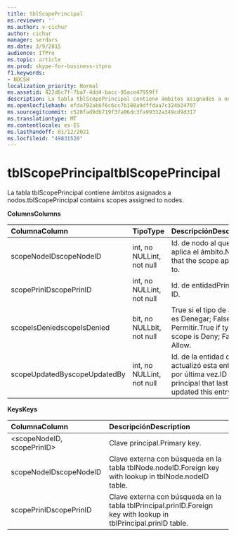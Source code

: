 ```yaml
---
title: tblScopePrincipal
ms.reviewer: ''
ms.author: v-cichur
author: cichur
manager: serdars
ms.date: 3/9/2015
audience: ITPro
ms.topic: article
ms.prod: skype-for-business-itpro
f1.keywords:
- NOCSH
localization_priority: Normal
ms.assetid: 422d6c7f-7ba7-4dd4-bacc-95ace47959ff
description: La tabla tblScopePrincipal contiene ámbitos asignados a nodos.
ms.openlocfilehash: efda792ab6f6c6cc7b188a9dffdaa7c324b24797
ms.sourcegitcommit: c528fad9db719f3fa96dc3fa99332a349cd9d317
ms.translationtype: MT
ms.contentlocale: es-ES
ms.lasthandoff: 01/12/2021
ms.locfileid: "49831520"
---
```

# <a name="tblscopeprincipal"></a><span data-ttu-id="936e5-103">tblScopePrincipal</span><span class="sxs-lookup"><span data-stu-id="936e5-103">tblScopePrincipal</span></span>
 
<span data-ttu-id="936e5-104">La tabla tblScopePrincipal contiene ámbitos asignados a nodos.</span><span class="sxs-lookup"><span data-stu-id="936e5-104">tblScopePrincipal contains scopes assigned to nodes.</span></span>
  
<span data-ttu-id="936e5-105">**Columns**</span><span class="sxs-lookup"><span data-stu-id="936e5-105">**Columns**</span></span>

|<span data-ttu-id="936e5-106">**Columna**</span><span class="sxs-lookup"><span data-stu-id="936e5-106">**Column**</span></span>|<span data-ttu-id="936e5-107">**Tipo**</span><span class="sxs-lookup"><span data-stu-id="936e5-107">**Type**</span></span>|<span data-ttu-id="936e5-108">**Descripción**</span><span class="sxs-lookup"><span data-stu-id="936e5-108">**Description**</span></span>|
|:-----|:-----|:-----|
|<span data-ttu-id="936e5-109">scopeNodeID</span><span class="sxs-lookup"><span data-stu-id="936e5-109">scopeNodeID</span></span>  <br/> |<span data-ttu-id="936e5-110">int, no NULL</span><span class="sxs-lookup"><span data-stu-id="936e5-110">int, not null</span></span>  <br/> |<span data-ttu-id="936e5-111">Id. de nodo al que se aplica el ámbito.</span><span class="sxs-lookup"><span data-stu-id="936e5-111">Node ID that the scope applies to.</span></span>  <br/> |
|<span data-ttu-id="936e5-112">scopePrinID</span><span class="sxs-lookup"><span data-stu-id="936e5-112">scopePrinID</span></span>  <br/> |<span data-ttu-id="936e5-113">int, no NULL</span><span class="sxs-lookup"><span data-stu-id="936e5-113">int, not null</span></span>  <br/> |<span data-ttu-id="936e5-114">Id. de entidad</span><span class="sxs-lookup"><span data-stu-id="936e5-114">Principal ID.</span></span>  <br/> |
|<span data-ttu-id="936e5-115">scopeIsDenied</span><span class="sxs-lookup"><span data-stu-id="936e5-115">scopeIsDenied</span></span>  <br/> |<span data-ttu-id="936e5-116">bit, no NULL</span><span class="sxs-lookup"><span data-stu-id="936e5-116">bit, not null</span></span>  <br/> |<span data-ttu-id="936e5-117">True si el tipo de ámbito es Denegar; False si es Permitir.</span><span class="sxs-lookup"><span data-stu-id="936e5-117">True if type of scope is Deny; False if Allow.</span></span>  <br/> |
|<span data-ttu-id="936e5-118">scopeUpdatedBy</span><span class="sxs-lookup"><span data-stu-id="936e5-118">scopeUpdatedBy</span></span>  <br/> |<span data-ttu-id="936e5-119">int, no NULL</span><span class="sxs-lookup"><span data-stu-id="936e5-119">int, not null</span></span>  <br/> |<span data-ttu-id="936e5-120">Id. de la entidad que actualizó esta entrada por última vez.</span><span class="sxs-lookup"><span data-stu-id="936e5-120">ID of the principal that last updated this entry.</span></span>  <br/> |
   
<span data-ttu-id="936e5-121">**Keys**</span><span class="sxs-lookup"><span data-stu-id="936e5-121">**Keys**</span></span>

|<span data-ttu-id="936e5-122">**Columna**</span><span class="sxs-lookup"><span data-stu-id="936e5-122">**Column**</span></span>|<span data-ttu-id="936e5-123">**Descripción**</span><span class="sxs-lookup"><span data-stu-id="936e5-123">**Description**</span></span>|
|:-----|:-----|
|\<scopeNodeID, scopePrinID\>  <br/> |<span data-ttu-id="936e5-124">Clave principal.</span><span class="sxs-lookup"><span data-stu-id="936e5-124">Primary key.</span></span>  <br/> |
|<span data-ttu-id="936e5-125">scopeNodeID</span><span class="sxs-lookup"><span data-stu-id="936e5-125">scopeNodeID</span></span>  <br/> |<span data-ttu-id="936e5-126">Clave externa con búsqueda en la tabla tblNode.nodeID.</span><span class="sxs-lookup"><span data-stu-id="936e5-126">Foreign key with lookup in tblNode.nodeID table.</span></span>  <br/> |
|<span data-ttu-id="936e5-127">scopePrinID</span><span class="sxs-lookup"><span data-stu-id="936e5-127">scopePrinID</span></span>  <br/> |<span data-ttu-id="936e5-128">Clave externa con búsqueda en la tabla tblPrincipal.prinID.</span><span class="sxs-lookup"><span data-stu-id="936e5-128">Foreign key with lookup in tblPrincipal.prinID table.</span></span>  <br/> |
   


